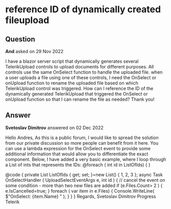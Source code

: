 # reference ID of dynamically created fileupload

## Question

**And** asked on 29 Nov 2022

I have a blazor server script that dynamically generates several TelerikUpload controls to upload documents for different purposes. All controls use the same OnSelect function to handle the uploaded file. when a user uploads a file using one of these controls, I need the OnSelect or onUpload function to rename the uploaded file based on which TelerikUpload control was triggered. How can I reference the ID of the dynamically generated TelerikUpload that triggered the OnSelect or onUpload function so that I can rename the file as needed? Thank you!

## Answer

**Svetoslav Dimitrov** answered on 02 Dec 2022

Hello Andres, As this is a public forum, I would like to spread the solution from our private discussion so more people can benefit from it here. You can use a lambda expression for the OnSelect event to provide some additional information that would allow you to differentiate the exact component. Below, I have added a very basic example, where I loop through a List of ints that represents the IDs: @foreach ( int id in ListOfIds)
{
<TelerikUpload OnSelect="@((UploadSelectEventArgs e)=> OnSelectHandler(e, id))">
</TelerikUpload>
}

@code { private List <int> ListOfIds { get; set; }=new List<int>()
{ 1, 2, 3 }; async Task OnSelectHandler ( UploadSelectEventArgs e, int id ) { // cancel the event on some condition - more than two new files are added if (e.Files.Count> 2 )
{
e.IsCancelled=true;
} foreach ( var item in e.Files)
{
Console.WriteLine( $"OnSelect: {item.Name} " );
}
}
} Regards, Svetoslav Dimitrov Progress Telerik
